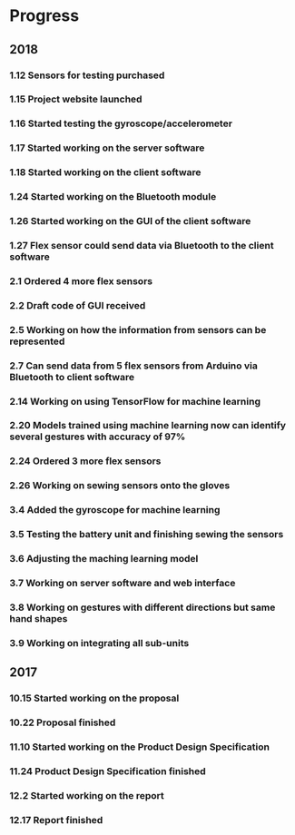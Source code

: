 # Progress

## 2018

### 1.12 Sensors for testing purchased

### 1.15 Project website launched

### 1.16 Started testing the gyroscope/accelerometer

### 1.17 Started working on the server software

### 1.18 Started working on the client software

### 1.24 Started working on the Bluetooth module

### 1.26 Started working on the GUI of the client software

### 1.27 Flex sensor could send data via Bluetooth to the client software

### 2.1 Ordered 4 more flex sensors

### 2.2 Draft code of GUI received

### 2.5 Working on how the information from sensors can be represented

### 2.7 Can send data from 5 flex sensors from Arduino via Bluetooth to client software

### 2.14 Working on using TensorFlow for machine learning

### 2.20 Models trained using machine learning now can identify several gestures with accuracy of 97%

### 2.24 Ordered 3 more flex sensors

### 2.26 Working on sewing sensors onto the gloves

### 3.4 Added the gyroscope for machine learning

### 3.5 Testing the battery unit and finishing sewing the sensors

### 3.6 Adjusting the maching learning model

### 3.7 Working on server software and web interface

### 3.8 Working on gestures with different directions but same hand shapes

### 3.9 Working on integrating all sub-units

## 2017

### 10.15 Started working on the proposal

### 10.22 Proposal finished

### 11.10 Started working on the Product Design Specification

### 11.24 Product Design Specification finished

### 12.2 Started working on the report

### 12.17 Report finished
